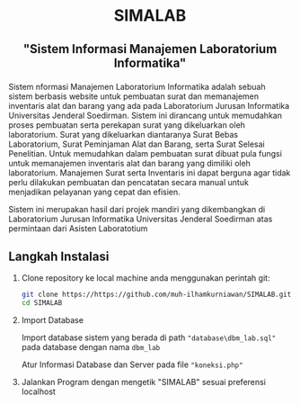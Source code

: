 # <p align="center">SIMALAB</p>

## <p align="center">"Sistem Informasi Manajemen Laboratorium Informatika"</p>

<p>Sistem nformasi Manajemen Laboratorium Informatika adalah sebuah sistem berbasis website untuk pembuatan surat dan memanajemen inventaris alat dan barang yang ada pada Laboratorium Jurusan Informatika Universitas Jenderal Soedirman. Sistem ini dirancang untuk memudahkan proses pembuatan serta perekapan surat yang dikeluarkan oleh laboratorium. Surat yang dikeluarkan diantaranya Surat Bebas Laboratorium, Surat Peminjaman Alat dan Barang, serta Surat Selesai Penelitian. Untuk memudahkan dalam pembuatan surat dibuat pula fungsi untuk memanajemen inventaris alat dan barang yang dimiliki oleh laboratorium. Manajemen Surat serta Inventaris ini dapat berguna agar tidak perlu dilakukan pembuatan dan pencatatan secara manual untuk menjadikan pelayanan yang cepat dan efisien.</p>
<p>Sistem ini merupakan hasil dari projek mandiri yang dikembangkan di Laboratorium Jurusan Informatika Universitas Jenderal Soedirman atas permintaan dari Asisten Laboratotium</p>


## Langkah Instalasi

1.  Clone repository ke local machine anda menggunakan perintah git:

    ```bash
    git clone https://https://github.com/muh-ilhamkurniawan/SIMALAB.git
    cd SIMALAB
    ```

2.  Import Database

    Import database sistem yang berada di path `"database\dbm_lab.sql"` pada database dengan nama `dbm_lab`

    Atur Informasi Database dan Server pada file `"koneksi.php"`

3.  Jalankan Program dengan mengetik "SIMALAB" sesuai preferensi localhost